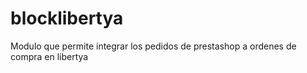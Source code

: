 # blocklibertya
Modulo que permite integrar los pedidos de prestashop a ordenes de compra en libertya

